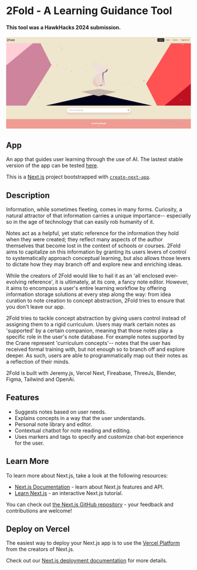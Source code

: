 # 2Fold - A Learning Guidance Tool
#### This tool was a HawkHacks 2024 submission.
![2Fold Homepage](https://github.com/rnguyen03/2Fold-AI-Learning-Guide/blob/main/2Fold.gif)

## App
An app that guides user learning through the use of AI. The lastest stable version of the app can be tested [here](https://hd2.vercel.app/).

This is a [Next.js](https://nextjs.org/) project bootstrapped with [`create-next-app`](https://github.com/vercel/next.js/tree/canary/packages/create-next-app).

## Description

Information, while sometimes fleeting, comes in many forms. Curiosity, a natural attractor of that information carries a unique importance-- especially so in the age of technology that can easily rob humanity of it. 

Notes act as a helpful, yet static reference for the information they hold when they were created; they reflect many aspects of the author themselves that become lost in the context of schools or courses. 2Fold aims to capitalize on this information by granting its users levers of control to systematically approach conceptual learning, but also allows those levers to dictate how they may branch off and explore new and enriching ideas. 

While the creators of 2Fold would like to hail it as an 'all enclosed ever-evolving reference', it is ultimately, at its core, a fancy note editor. However, it aims to encompass a user's entire learning workflow by offering information storage solutions at every step along the way: from idea curation to note creation to concept abstraction, 2Fold tries to ensure that you don't leave our app. 

2Fold tries to tackle concept abstraction by giving users control instead of assigning them to a rigid curriculum. Users may mark certain notes as 'supported' by a certain companion, meaning that those notes play a specific role in the user's note database. For example notes supported by the Crane represent 'curriculum concepts'-- notes that the user has received formal training with, but not enough so to branch off and explore deeper. As such, users are able to programmatically map out their notes as a reflection of their minds.



2Fold is built with Jeremy.js, Vercel Next, Fireabase, ThreeJs, Blender, Figma, Tailwind and OpenAi. 

## Features
- Suggests notes based on user needs.
- Explains concepts in a way that the user understands.
- Personal note library and editor.
- Contextual chatbot for note reading and editing.
- Uses markers and tags to specify and customize chat-bot experience for the user.

## Learn More

To learn more about Next.js, take a look at the following resources:

- [Next.js Documentation](https://nextjs.org/docs) - learn about Next.js features and API.
- [Learn Next.js](https://nextjs.org/learn) - an interactive Next.js tutorial.

You can check out [the Next.js GitHub repository](https://github.com/vercel/next.js/) - your feedback and contributions are welcome!

## Deploy on Vercel

The easiest way to deploy your Next.js app is to use the [Vercel Platform](https://vercel.com/new?utm_medium=default-template&filter=next.js&utm_source=create-next-app&utm_campaign=create-next-app-readme) from the creators of Next.js.

Check out our [Next.js deployment documentation](https://nextjs.org/docs/deployment) for more details.
